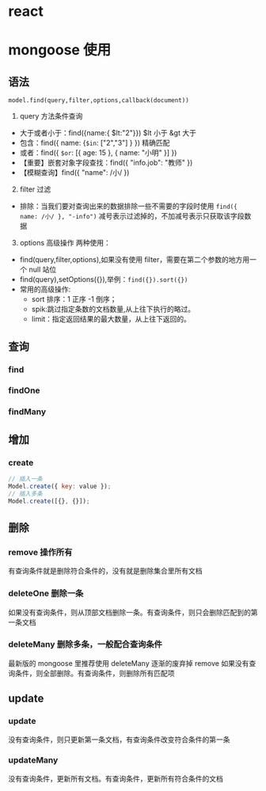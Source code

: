# react

# mongoose 使用

## 语法

`model.find(query,filter,options,callback(document))`

1. query 方法条件查询

-   大于或者小于：find({name:{ $lt:"2"}})   $lt 小于 &gt 大于
-   包含：find({ name: {`$in`: ["2","3"] } }) 精确匹配
-   或者：find({ `$or`: [{ age: 15 }, { name: "小明" }] })
-   【重要】嵌套对象字段查找：find({ "info.job": "教师" })
-   【模糊查询】find({ "name": /小/ })

2. filter 过滤

-   排除：当我们要对查询出来的数据排除一些不需要的字段时使用
    `find({ name: /小/ }, "-info")` 减号表示过滤掉的，不加减号表示只获取该字段数据

3. options 高级操作
   两种使用：

-   find(query,filter,options),如果没有使用 filter，需要在第二个参数的地方用一个 null 站位
-   find(query),setOptions({}),举例：`find({}).sort({})`
-   常用的高级操作:
    -   sort 排序：1 正序 -1 倒序；
    -   spik:跳过指定条数的文档数量,从上往下执行的略过。
    -   limit：指定返回结果的最大数量，从上往下返回的。

## 查询

### find

### findOne

### findMany

## 增加

### create

```js
// 插入一条
Model.create({ key: value });
// 插入多条
Model.create([{}, {}]);
```

## 删除

### remove 操作所有

有查询条件就是删除符合条件的，没有就是删除集合里所有文档

### deleteOne 删除一条

如果没有查询条件，则从顶部文档删除一条。有查询条件，则只会删除匹配到的第一条文档

### deleteMany 删除多条，一般配合查询条件

最新版的 mongoose 里推荐使用 deleteMany 逐渐的废弃掉 remove
如果没有查询条件，则全部删除。有查询条件，则删除所有匹配项

## update

### update

没有查询条件，则只更新第一条文档，有查询条件改变符合条件的第一条

### updateMany

没有查询条件，更新所有文档。有查询条件，更新所有符合条件的文档

